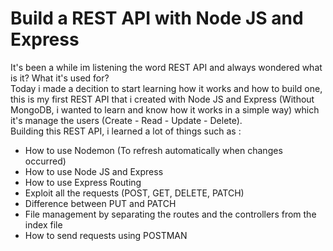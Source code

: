 # Build a REST API with Node JS and Express
It's been a while im listening the word REST API and always wondered what is it? What it's used for? <br>
Today i made a decition to start learning how it works and how to build one, this is my first REST API that i created with Node JS and Express
(Without MongoDB, i wanted to learn and know how it works in a simple way) which it's manage the users (Create - Read - Update - Delete). <br>
Building this REST API, i learned a lot of things such as :
<ul>
  <li>How to use Nodemon (To refresh automatically when changes occurred)</li>
  <li>How to use Node JS and Express</li>
  <li>How to use Express Routing</li>
  <li>Exploit all the requests (POST, GET, DELETE, PATCH)</li>
  <li>Difference between PUT and PATCH</li>
  <li>File management by separating the routes and the controllers from the index file</li>
  <li>How to send requests using POSTMAN</li>
</ul>
